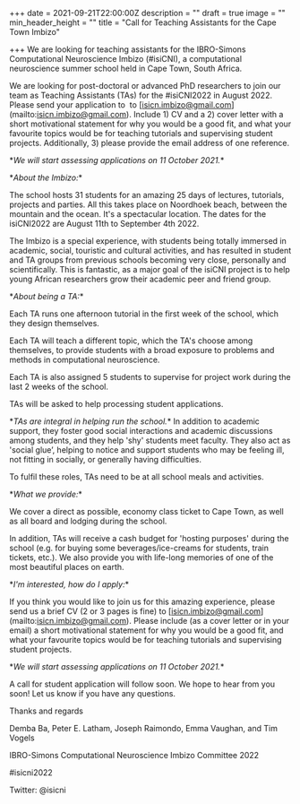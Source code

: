 +++
date = 2021-09-21T22:00:00Z
description = ""
draft = true
image = ""
min_header_height = ""
title = "Call for Teaching Assistants for the Cape Town Imbizo"

+++
We are looking for teaching assistants for the IBRO-Simons Computational Neuroscience Imbizo (#isiCNI), a computational neuroscience summer school held in Cape Town, South Africa.

We are looking for post-doctoral or advanced PhD researchers to join our team as Teaching Assistants (TAs) for the #isiCNI2022 in August 2022.  Please send your application to  to \[isicn.imbizo@gmail.com\](mailto:isicn.imbizo@gmail.com). Include 1) CV and a 2) cover letter with a short motivational statement for why you would be a good fit, and what your favourite topics would be for teaching tutorials and supervising student projects. Additionally, 3) please provide the email address of one reference.

\**We will start assessing applications on 11 October 2021.**

\**About the Imbizo:**

The school hosts 31 students for an amazing 25 days of lectures, tutorials, projects and parties. All this takes place on Noordhoek beach, between the mountain and the ocean. It's a spectacular location. The dates for the isiCNI2022 are August 11th to September 4th 2022.

The Imbizo is a special experience, with students being totally immersed in academic, social, touristic and cultural activities, and has resulted in student and TA groups from previous schools becoming very close, personally and scientifically. This is fantastic, as a major goal of the isiCNI project is to help young African researchers grow their academic peer and friend group.

\**About being a TA:**

Each TA runs one afternoon tutorial in the first week of the school, which they design themselves.

Each TA will teach a different topic, which the TA's choose among themselves, to provide students with a broad exposure to problems and methods in computational neuroscience.

Each TA is also assigned 5 students to supervise for project work during the last 2 weeks of the school.

TAs will be asked to help processing student applications.

\**TAs are integral in helping run the school.** In addition to academic support, they foster good social interactions and academic discussions among students, and they help 'shy' students meet faculty. They also act as 'social glue’, helping to notice and support students who may be feeling ill, not fitting in socially, or generally having difficulties.

To fulfil these roles, TAs need to be at all school meals and activities. 

\**What we provide:**

We cover a direct as possible, economy class ticket to Cape Town, as well as all board and lodging during the school.

In addition, TAs will receive a cash budget for 'hosting purposes' during the school (e.g. for buying some beverages/ice-creams for students, train tickets, etc.). We also provide you with life-long memories of one of the most beautiful places on earth.

\**I'm interested, how do I apply:**

If you think you would like to join us for this amazing experience, please send us a brief CV (2 or 3 pages is fine) to \[isicn.imbizo@gmail.com\](mailto:isicn.imbizo@gmail.com). Please include (as a cover letter or in your email) a short motivational statement for why you would be a good fit, and what your favourite topics would be for teaching tutorials and supervising student projects.

\**We will start assessing applications on 11 October 2021.**

A call for student application will follow soon. We hope to hear from you soon! Let us know if you have any questions.

Thanks and regards

Demba Ba, Peter E. Latham, Joseph Raimondo, Emma Vaughan, and Tim Vogels

IBRO-Simons Computational Neuroscience Imbizo Committee 2022

\#isicni2022

Twitter: @isicni
